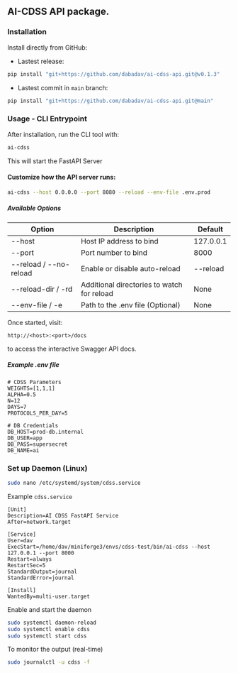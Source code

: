 ## AI-CDSS API package.

### Installation

Install directly from GitHub:

- Lastest release:

```bash
pip install "git+https://github.com/dabadav/ai-cdss-api.git@v0.1.3"
```

- Lastest commit in `main` branch:

```bash
pip install "git+https://github.com/dabadav/ai-cdss-api.git@main"
```

### Usage - CLI Entrypoint

After installation, run the CLI tool with:

```bash
ai-cdss
```
This will start the FastAPI Server

#### Customize how the API server runs:
```bash
ai-cdss --host 0.0.0.0 --port 8080 --reload --env-file .env.prod
```

##### Available Options

Option | Description | Default
-- | -- | --
--host | Host IP address to bind | 127.0.0.1
--port | Port number to bind | 8000
--reload / --no-reload | Enable or disable auto-reload | --reload
--reload-dir / -rd | Additional directories to watch for reload | None
--env-file / -e | Path to the .env file (Optional) | None

Once started, visit:
```
http://<host>:<port>/docs
```
to access the interactive Swagger API docs.

##### Example .env file

```
# CDSS Parameters
WEIGHTS=[1,1,1]
ALPHA=0.5
N=12
DAYS=7
PROTOCOLS_PER_DAY=5

# DB Credentials
DB_HOST=prod-db.internal
DB_USER=app
DB_PASS=supersecret
DB_NAME=ai
```

### Set up Daemon (Linux)

```bash
sudo nano /etc/systemd/system/cdss.service
```

Example `cdss.service`

```
[Unit]
Description=AI CDSS FastAPI Service
After=network.target

[Service]
User=dav
ExecStart=/home/dav/miniforge3/envs/cdss-test/bin/ai-cdss --host 127.0.0.1 --port 8000
Restart=always
RestartSec=5
StandardOutput=journal
StandardError=journal

[Install]
WantedBy=multi-user.target
```

Enable and start the daemon

```bash
sudo systemctl daemon-reload
sudo systemctl enable cdss
sudo systemctl start cdss
```

To monitor the output (real-time)

```bash
sudo journalctl -u cdss -f
```



